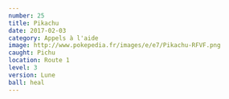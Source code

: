 ```yaml
---
number: 25
title: Pikachu
date: 2017-02-03
category: Appels à l'aide
image: http://www.pokepedia.fr/images/e/e7/Pikachu-RFVF.png
caught: Pichu
location: Route 1
level: 3
version: Lune
ball: heal
---
```

